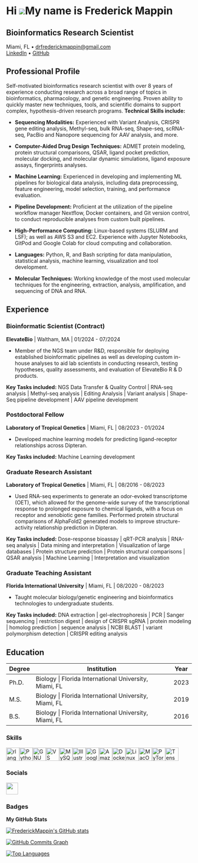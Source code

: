 Hi ![](https://user-images.githubusercontent.com/18350557/176309783-0785949b-9127-417c-8b55-ab5a4333674e.gif)My name is Frederick Mappin
=====================================================================================================================================
## Bioinformatics Research Scientist
Miami, FL  • drfrederickmappin@gmail.com  
[LinkedIn](https://www.linkedin.com/in/frederick-mappin/) • [GitHub](https://github.com/FrederickMappin)

## Professional Profile

Self-motivated bioinformatics research scientist with over 8 years of experience conducting research across a broad range of topics in bioinformatics, pharmacology, and genetic engineering. Proven ability to quickly master new techniques, tools, and scientific domains to support complex, hypothesis-driven research programs. **Technical Skills include:**

- **Sequencing Modalities:** Experienced with Variant Analysis, CRISPR gene editing analysis, Methyl-seq, bulk RNA-seq, Shape-seq, scRNA-seq, PacBio and Nanopore sequencing for AAV analysis, and more.

- **Computer-Aided Drug Design Techniques:** ADMET protein modeling, protein structural comparisons, QSAR, ligand pocket prediction, molecular docking, and molecular dynamic simulations, ligand exposure assays, fingerprints analyses.

- **Machine Learning:** Experienced in developing and implementing ML pipelines for biological data analysis, including data preprocessing, feature engineering, model selection, training, and performance evaluation.

- **Pipeline Development:** Proficient at the utilization of the pipeline workflow manager Nextflow, Docker containers, and Git version control, to conduct reproducible analyses from custom built pipelines.

- **High-Performance Computing:** Linux-based systems (SLURM and LSF); as well as AWS S3 and EC2. Experience with Jupyter Notebooks, GitPod and Google Colab for cloud computing and collaboration.

- **Languages:** Python, R, and Bash scripting for data manipulation, statistical analysis, machine learning, visualization and tool development.

- **Molecular Techniques:** Working knowledge of the most used molecular techniques for the engineering, extraction, analysis, amplification, and sequencing of DNA and RNA.

## Experience

### Bioinformatic Scientist (Contract)
**ElevateBio** | Waltham, MA | 01/2024 - 07/2024

- Member of the NGS team under R&D, responsible for deploying established bioinformatic pipelines as well as developing custom in-house analyses to aid lab scientists in conducting research, testing hypotheses, quality assessments, and evaluation of ElevateBio R & D products.

**Key Tasks included:** NGS Data Transfer & Quality Control | RNA-seq analysis | Methyl-seq analysis | Editing Analysis | Variant analysis | Shape-Seq pipeline development | AAV pipeline development

### Postdoctoral Fellow
**Laboratory of Tropical Genetics** | Miami, FL | 08/2023 - 01/2024 

- Developed machine learning models for predicting ligand-receptor relationships across Dipteran.

**Key Tasks included:** Machine Learning development

### Graduate Research Assistant
**Laboratory of Tropical Genetics** | Miami, FL | 08/2016 - 08/2023 

- Used RNA-seq experiments to generate an odor-evoked transcriptome (OET), which allowed for the genome-wide survey of the transcriptional response to prolonged exposure to chemical ligands, with a focus on receptor and xenobiotic gene families. Performed protein structural comparisons of AlphaFold2 generated models to improve structure-activity relationship prediction in Dipteran.

**Key Tasks included:** Dose-response bioassay | qRT-PCR analysis | RNA-seq analysis | Data mining and interpretation | Visualization of large databases | Protein structure prediction | Protein structural comparisons | QSAR analysis | Machine Learning | Interpretation and visualization

### Graduate Teaching Assistant
**Florida International University** | Miami, FL | 08/2020 - 08/2023 

- Taught molecular biology/genetic engineering and bioinformatics technologies to undergraduate students.

**Key Tasks included:** DNA extraction | gel-electrophoresis | PCR | Sanger sequencing | restriction digest | design of CRISPR sgRNA | protein modeling | homolog prediction | sequence analysis | NCBI BLAST | variant polymorphism detection | CRISPR editing analysis

## Education

| Degree | Institution | Year |
|--------|-------------|------|
| Ph.D. | Biology \| Florida International University, Miami, FL | 2023 |
| M.S. | Biology \| Florida International University, Miami, FL | 2019 |
| B.S. | Biology \| Florida International University, Miami, FL | 2016 |



### Skills


<p align="left">
<a href="https://www.r-project.org/" target="_blank" rel="noreferrer"><img src="https://raw.githubusercontent.com/danielcranney/readme-generator/main/public/icons/skills/rlang-colored.svg" width="36" height="36" alt="rlang" /></a><a href="https://www.python.org/" target="_blank" rel="noreferrer"><img src="https://raw.githubusercontent.com/danielcranney/readme-generator/main/public/icons/skills/python-colored.svg" width="36" height="36" alt="Python" /></a><a href="https://www.gnu.org/software/bash/" target="_blank" rel="noreferrer"><img src="https://raw.githubusercontent.com/danielcranney/readme-generator/main/public/icons/skills/gnubash.svg" width="36" height="36" alt="GNU Bash" /></a><a href="https://code.visualstudio.com/" target="_blank" rel="noreferrer"><img src="https://raw.githubusercontent.com/danielcranney/readme-generator/main/public/icons/skills/visualstudiocode.svg" width="36" height="36" alt="VS Code" /></a><a href="https://www.mysql.com/" target="_blank" rel="noreferrer"><img src="https://raw.githubusercontent.com/danielcranney/readme-generator/main/public/icons/skills/mysql-colored.svg" width="36" height="36" alt="MySQL" /></a><a href="https://www.adobe.com/uk/products/illustrator.html" target="_blank" rel="noreferrer"><img src="https://raw.githubusercontent.com/danielcranney/readme-generator/main/public/icons/skills/illustrator-colored.svg" width="36" height="36" alt="Illustrator" /></a><a href="https://cloud.google.com/" target="_blank" rel="noreferrer"><img src="https://raw.githubusercontent.com/danielcranney/readme-generator/main/public/icons/skills/googlecloud-colored.svg" width="36" height="36" alt="Google Cloud" /></a><a href="https://aws.amazon.com" target="_blank" rel="noreferrer"><img src="https://raw.githubusercontent.com/danielcranney/readme-generator/main/public/icons/skills/aws-colored.svg" width="36" height="36" alt="Amazon Web Services" /></a><a href="https://www.docker.com/" target="_blank" rel="noreferrer"><img src="https://raw.githubusercontent.com/danielcranney/readme-generator/main/public/icons/skills/docker-colored.svg" width="36" height="36" alt="Docker" /></a><a href="https://www.linux.org" target="_blank" rel="noreferrer"><img src="https://raw.githubusercontent.com/danielcranney/readme-generator/main/public/icons/skills/linux-colored.svg" width="36" height="36" alt="Linux" /></a><a href="https://apple.com" target="_blank" rel="noreferrer"><img src="https://raw.githubusercontent.com/danielcranney/readme-generator/main/public/icons/skills/macos-colored.svg" width="36" height="36" alt="MacOS" /></a><a href="https://pytorch.org/" target="_blank" rel="noreferrer"><img src="https://raw.githubusercontent.com/danielcranney/readme-generator/main/public/icons/skills/pytorch-colored.svg" width="36" height="36" alt="PyTorch" /></a><a href="https://www.tensorflow.org/" target="_blank" rel="noreferrer"><img src="https://raw.githubusercontent.com/danielcranney/readme-generator/main/public/icons/skills/tensorflow-colored.svg" width="36" height="36" alt="TensorFlow" /></a>
</p>


### Socials

<p align="left"> <a href="https://www.github.com/FrederickMappin" target="_blank" rel="noreferrer"> <picture> <source media="(prefers-color-scheme: dark)" srcset="https://raw.githubusercontent.com/danielcranney/readme-generator/main/public/icons/socials/github-dark.svg" /> <source media="(prefers-color-scheme: light)" srcset="https://raw.githubusercontent.com/danielcranney/readme-generator/main/public/icons/socials/github.svg" /> <img src="https://raw.githubusercontent.com/danielcranney/readme-generator/main/public/icons/socials/github.svg" width="32" height="32" /> </picture> </a></p>

### Badges

<b>My GitHub Stats</b>

<a href="http://www.github.com/FrederickMappin"><img src="https://github-readme-stats.vercel.app/api?username=FrederickMappin&show_icons=true&hide=stars,prs,issues,contribs&title_color=0891b2&text_color=ffffff&icon_color=0891b2&bg_color=1c1917&hide_border=true&show_icons=true" alt="FrederickMappin's GitHub stats" /></a>

<a href="http://www.github.com/FrederickMappin"><img src="https://github-readme-activity-graph.cyclic.app/graph?username=FrederickMappin&bg_color=1c1917&color=ffffff&line=0891b2&point=ffffff&area_color=1c1917&area=true&hide_border=true&custom_title=GitHub%20Commits%20Graph" alt="GitHub Commits Graph" /></a>

<a href="https://github.com/FrederickMappin" align="left"><img src="https://github-readme-stats.vercel.app/api/top-langs/?username=FrederickMappin&langs_count=10&title_color=0891b2&text_color=ffffff&icon_color=0891b2&bg_color=1c1917&hide_border=true&locale=en&custom_title=Top%20%Languages" alt="Top Languages" /></a>
